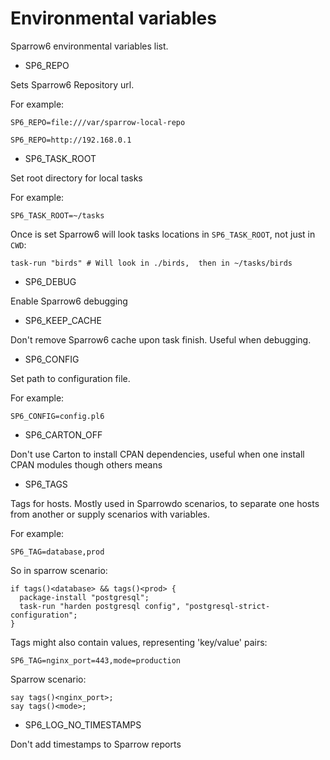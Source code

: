 # Environmental variables

Sparrow6 environmental variables list.

- SP6_REPO

Sets Sparrow6 Repository url.

For example:

    SP6_REPO=file:///var/sparrow-local-repo

    SP6_REPO=http://192.168.0.1

- SP6_TASK_ROOT

Set root directory for local tasks

For example:

    SP6_TASK_ROOT=~/tasks

Once is set Sparrow6 will look tasks locations in `SP6_TASK_ROOT`, not just in `CWD`:

    task-run "birds" # Will look in ./birds,  then in ~/tasks/birds

- SP6_DEBUG

Enable Sparrow6 debugging

- SP6_KEEP_CACHE

Don't remove Sparrow6 cache upon task finish. Useful when  debugging.

- SP6_CONFIG

Set path to configuration file.

For example:

    SP6_CONFIG=config.pl6

- SP6_CARTON_OFF

Don't use Carton to install CPAN dependencies, useful when one
install CPAN modules though others means


- SP6_TAGS

Tags for hosts. Mostly used in Sparrowdo scenarios, to separate one hosts from another
or supply scenarios with variables.

For example:

    SP6_TAG=database,prod

So in sparrow scenario:

    if tags()<database> && tags()<prod> {
      package-install "postgresql";
      task-run "harden postgresql config", "postgresql-strict-configuration";
    }

Tags might also contain values, representing 'key/value' pairs:

    SP6_TAG=nginx_port=443,mode=production

Sparrow scenario:

    say tags()<nginx_port>;
    say tags()<mode>;


- SP6_LOG_NO_TIMESTAMPS

Don't add timestamps to Sparrow reports
